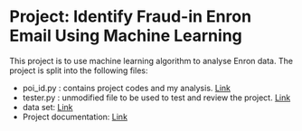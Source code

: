 # Project: Identify Fraud-in Enron Email Using Machine Learning

This project is to use machine learning algorithm to analyse Enron data.
The project is split into the following files:
- poi_id.py : contains project codes and my analysis. [Link](poi_id.py)
- tester.py : unmodified file to be used to test and review the project. [Link](tester.py)
- data set: [Link](final_project_dataset.pkl)
- Project documentation: [Link](Project-documentation.md)
